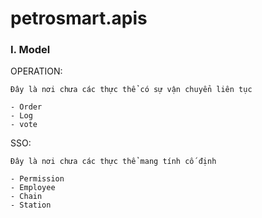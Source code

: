# petrosmart.apis

### I. Model

OPERATION:

`Đây là nơi chưa các thực thể có sự vận chuyển liên tục 
`

```
- Order
- Log
- vote

```


SSO:

`Đây là nơi chưa các thực thể mang tính cố định 
`

```
- Permission
- Employee
- Chain
- Station

```